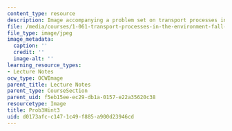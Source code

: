 ```yaml
---
content_type: resource
description: Image accompanying a problem set on transport processes in the environment.
file: /media/courses/1-061-transport-processes-in-the-environment-fall-2008/d0173afcc1471c49f885a900d23946cd_Prob3Hint3.jpg
file_type: image/jpeg
image_metadata:
  caption: ''
  credit: ''
  image-alt: ''
learning_resource_types:
- Lecture Notes
ocw_type: OCWImage
parent_title: Lecture Notes
parent_type: CourseSection
parent_uid: f5eb15ee-ec29-db1a-0157-e22a35620c38
resourcetype: Image
title: Prob3Hint3
uid: d0173afc-c147-1c49-f885-a900d23946cd
---
```

